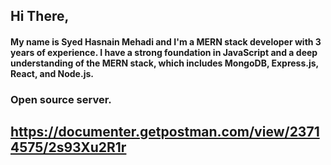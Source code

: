 ## Hi There, 

#### My name is Syed Hasnain Mehadi and I'm a MERN stack developer with 3 years of experience. I have a strong foundation in JavaScript and a deep understanding of the MERN stack, which includes MongoDB, Express.js, React, and Node.js. 

### Open source server.
## https://documenter.getpostman.com/view/23714575/2s93Xu2R1r
